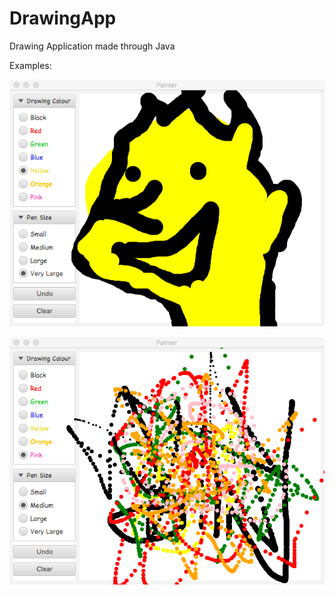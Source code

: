 # DrawingApp
Drawing Application made through Java

Examples:


![alt text](https://github.com/afro-nolan/DrawingApp/blob/master/images/drawing_ex2.png)


![alt text](https://github.com/afro-nolan/DrawingApp/blob/master/images/paint_ex1.png)
